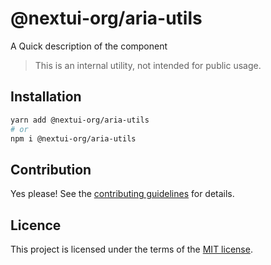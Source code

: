 # @nextui-org/aria-utils

A Quick description of the component

> This is an internal utility, not intended for public usage.

## Installation

```sh
yarn add @nextui-org/aria-utils
# or
npm i @nextui-org/aria-utils
```

## Contribution

Yes please! See the
[contributing guidelines](https://github.com/nextui-org/nextui/blob/master/CONTRIBUTING.md)
for details.

## Licence

This project is licensed under the terms of the
[MIT license](https://github.com/nextui-org/nextui/blob/master/LICENSE).
